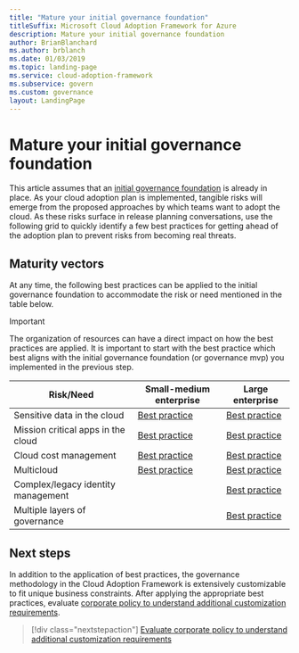 ```yaml
---
title: "Mature your initial governance foundation"
titleSuffix: Microsoft Cloud Adoption Framework for Azure
description: Mature your initial governance foundation
author: BrianBlanchard
ms.author: brblanch
ms.date: 01/03/2019
ms.topic: landing-page
ms.service: cloud-adoption-framework
ms.subservice: govern
ms.custom: governance
layout: LandingPage
---
```


# Mature your initial governance foundation

This article assumes that an [initial governance foundation](./getting-started.md) is already in place. As your cloud adoption plan is implemented, tangible risks will emerge from the proposed approaches by which teams want to adopt the cloud. As these risks surface in release planning conversations, use the following grid to quickly identify a few best practices for getting ahead of the adoption plan to prevent risks from becoming real threats.

## Maturity vectors

At any time, the following best practices can be applied to the initial governance foundation to accommodate the risk or need mentioned in the table below.

> [!IMPORTANT]
> The organization of resources can have a direct impact on how the best practices are applied. It is important to start with the best practice which best aligns with the initial governance foundation (or governance mvp) you implemented in the previous step.

|Risk/Need | Small-medium enterprise | Large enterprise |
|---|---|---|
|Sensitive data in the cloud|[Best practice](./journeys/small-to-medium-enterprise/security-baseline-evolution.md)|[Best practice](./journeys/large-enterprise/security-baseline-evolution.md)|
|Mission critical apps in the cloud|[Best practice](./journeys/small-to-medium-enterprise/resource-consistency-evolution.md)|[Best practice](./journeys/large-enterprise/resource-consistency-evolution.md)|
|Cloud cost management|[Best practice](./journeys/small-to-medium-enterprise/cost-management-evolution.md)|[Best practice](./journeys/large-enterprise/cost-management-evolution.md)|
|Multicloud|[Best practice](./journeys/small-to-medium-enterprise/multicloud-evolution.md)|[Best practice](./journeys/large-enterprise/multicloud-evolution.md)|
|Complex/legacy identity management|         |[Best practice](./journeys/large-enterprise/identity-baseline-evolution.md)|
|Multiple layers of governance|         |[Best practice](./journeys/large-enterprise/multiple-layers-of-governance.md)|

## Next steps

In addition to the application of best practices, the governance methodology in the Cloud Adoption Framework is extensively customizable to fit unique business constraints. After applying the appropriate best practices, evaluate [corporate policy to understand additional customization requirements](./corporate-policy.md).

> [!div class="nextstepaction"]
> [Evaluate corporate policy to understand additional customization requirements](./corporate-policy.md)
